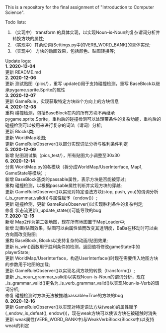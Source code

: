
This is a repository for the final assignment of "Introduction to Computer Science".<br />

Todo lists:
1. （实现中） transform 的具体实现，以实现Noun-is-Noun的复杂谓词分析并转换方块的属性; <br />
2. （实现中）其余动词(Settings.py中的VERB_WORD_BANK)的具体实现; <br />
3. （实现中） 方块的动画效果，包括颜色、贴图转换等; <br />

Update logs: <br />
**1. 2020-12-04** <br />
更新 README.md<br />
**2. 2020-12-06** <br />
更新 测试贴图（pics/），重写 update()用于支持碰撞检测，重写 BaseBlock以继承pygame.sprite.Sprite的属性<br />
**3. 2020-12-07** <br />
更新 GameRule，实现获取特定方块四个方向上的方块信息<br />
**4. 2020-12-08** <br />
重构 碰撞检测，包括BaseBlock在内的所有方块不再继承pygame.sprite.Sprite，重构后的碰撞检测可以处理带条件的复杂功能，重构后的碰撞检测可以被用来进行复杂的词法（谓词）分析;<br />
更新 Blocks类;<br />
更新 WorldMap地图;<br />
更新 GameRuleObserver()以部分实现词法分析与胜利条件判定 <br />
**5. 2020-12-09** <br />
新增 贴图测试集（pics_test/），所有贴图大小调整至30x30<br />
**6. 2020-12-14** <br />
分离 WorldMap.py的各模块（拆分成WorldMap/UserInterface, Map1, GameState等模块）; <br />
新增 BaseBlock基类的passable属性，表示方块是否能被穿过; <br />
重构 碰撞检测，以根据passable属性判断并实现方块的穿越; <br />
更新 GameRuleObserver()以实现对特定语法方块(stop, push, you)的谓词分析(_is_grammar_valid())与属性赋予（endow()）;<br />
更新 碰撞检测，更新 GameRuleObserver()以实现胜利条件的复杂判定; <br />
修复 状态流更新(_update_state())可能导致的bug <br />
**7. 2020-12-15** <br />
新增 Map2作为第二张地图，现在所有地图置于MapLoader中; <br />
新增 动画/贴图效果，贴图可以由属性值而改变其透明度，BaBa在移动时可以由方向而改变贴图; <br />
重构 BaseBlock, Blocks以支持复杂的动画/贴图效果; <br />
更新 is_win()函数用于胜利条件的检测，返回值将修改gameState中的playerState; <br />
更新 WorldMap/UserInterface，构造UserInterface()时现在需要传入地图方块的参数用于地图的加载; <br />
更新 GameRuleObserver()以实现名词方块的转换（transform()）; <br />
更新 _is_noun_grammar_valid()以实现Noun-is-Noun的谓词分析，现在_is_grammar_valid()更名为_is_verb_grammar_valid()以实现Noun-is-Verb的谓词分析; <br />
修复 碰撞检测时方块无法被推越passable=True的方块的bug <br />
**8. 2020-12-16** <br />
更新 GameRuleObserver()以实现对特定语法方块(weak)的属性赋予(_endow_is_defeat(), endow())，现在weak方块可以使该方块在被碰触时消失
更新 weak属性(VERB_WORD_BANK中)与WeakVerbBlock(Blocks中)以支持weak的判定

